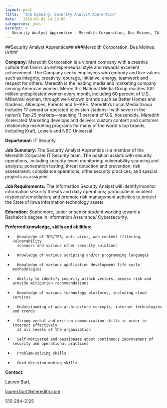 ```yaml
---
layout: post
title:  "Job Opening: Security Analyst Apprentice" 
date:   2016-03-01 14:22:05 
categories: jobs
excerpt: >
   Security Analyst Apprentice - Meredith Corporation, Des Moines, IA 
---
```

##Security Analyst Apprentice##
###Meredith Corporation, Des Moines, IA###
 

**Company:**                      Meredith Corporation is a vibrant company with a creative culture that favors an
entrepreneurial style and rewards excellent achievement. The Company seeks employees 
who embody and live values such as integrity, creativity, courage, initiative, energy, 
teamwork and respect for others. 
Meredith is the leading media and marketing company serving American women. Meredith’s 
National Media Group reaches 100 million unduplicated women every month, including 60 
percent of U.S. Millennial women, through well-known brands such as Better Homes and 
Gardens, Allrecipes, Parents and SHAPE. Meredith’s Local Media Group includes 17 owned 
or operated television stations—with seven in the nation’s Top 25 markets—reaching 11 
percent of U.S. households. Meredith Xcelerated Marketing develops and delivers custom 
content and customer relationship marketing programs for many of the world's top brands, 
including Kraft, Lowe's and NBC Universal.


**Department:**        IT Security




**Job Summary:**               The Security Analyst Apprentice is a member of the Meredith Corporate IT Security team.
The position assists with security operations, including security event monitoring;
vulnerability scanning and analysis; penetration testing; threat detection and prevention; risk 
assessment; compliance operations; other security practices; and special projects as 
assigned.




**Job Requirements:**                 The Information Security Analyst will identify\monitor information security threats and daily operations; participate in incident response\remediation; and promote risk management activities to protect the State of Iowa information technology assets. 




**Education:**   Sophomore, junior or senior student working toward a Bachelor’s degree in Information Assurance/ Cybersecurity.



  **Preferred knowledge, skills and abilities:**


  *       Knowledge of IDS/IPS, anti-virus, web content filtering, vulnerability 
          scanners and various other security solutions

  *       Knowledge of various scripting and/or programming languages

  *       Knowledge of various application development life cycle methodologies

  *       Ability to identify security attack vectors, assess risk and provide mitigation recommendations

  *       Knowledge of various technology platforms, including cloud services
  
  *       Understanding of web architecture concepts, internet technologies and trends
  
  *       Strong verbal and written communication skills in order to interact effectively 
          at all levels of the organization
  
  *       Self-motivated and passionate about continuous improvement of security and operational practices
  
  *       Problem-solving skills
  
  *       Good decision-making skills
  
  
**Contact:**  

  Lauren Burt,


  lauren.burt@meredith.com
  
  
  515-284-3125

